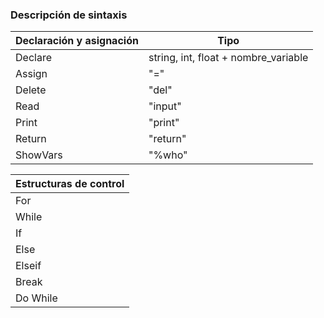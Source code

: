 ### Descripción de sintaxis

| Declaración y asignación | Tipo |
| --- | --- |
| Declare | string, int, float + nombre_variable|
| Assign | "=" |
| Delete | "del"|
| Read | "input"|
| Print | "print"|
| Return | "return"|
| ShowVars| "%who" |

| Estructuras de control |
| --- |
| For |
| While |
| If |
| Else |
| Elseif |
| Break |
| Do While |

